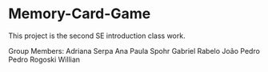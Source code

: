 # Memory-Card-Game
This project is the second SE introduction class work.

Group Members:
Adriana Serpa
Ana Paula Spohr
Gabriel Rabelo
João Pedro
Pedro Rogoski
Willian
